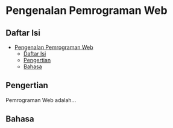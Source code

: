 # Pengenalan Pemrograman Web

## Daftar Isi

- [Pengenalan Pemrograman Web](#pengenalan-pemrograman-web)
  - [Daftar Isi](#daftar-isi)
  - [Pengertian](#pengertian)
  - [Bahasa](#bahasa)

## Pengertian

Pemrograman Web adalah...

## Bahasa